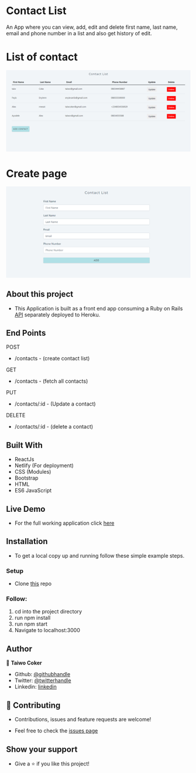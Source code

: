 # Contact List

An App where you can view, add, edit and delete first name, last name, email and phone number in a list and also get history of edit.

# List of contact
![screenshot](./capture.PNG)

# Create page
![screenshot](./capture1.PNG)


## About this project

- This Application is built as a front end app consuming a Ruby on Rails [API](https://contacts-apitest.herokuapp.com/api/v1/contacts) separately deployed to Heroku.

## End Points

POST
- /contacts - (create contact list)

GET
- /contacts - (fetch all contacts)

PUT
- /contacts/:id - (Update a contact)

DELETE
- /contacts/:id - (delete a contact)


## Built With
- ReactJs
- Netlify (For deployment)
- CSS (Modules)
- Bootstrap
- HTML
- ES6 JavaScript

## Live Demo
- For the full working application click [here](https://boring-shirley-b9391e.netlify.app/)

## Installation
- To get a local copy up and running follow these simple example steps.

### Setup
-  Clone [this](https://github.com/taiwocoker/Contact-List.git) repo

### Follow:
1. cd into the project directory
2. run npm install
3. run npm start
4. Navigate to localhost:3000

## Author

👤 **Taiwo Coker**

- Github: [@githubhandle](https://github.com/taiwocoker)
- Twitter: [@twitterhandle](https://twitter.com/SelloCoker)
- Linkedin: [linkedin](https://linkedin.com/in/taiwo-coker)

## 🤝 Contributing

- Contributions, issues and feature requests are welcome!

- Feel free to check the [issues page](https://github.com/taiwocoker/Contact-List/issues)

## Show your support

- Give a ⭐️ if you like this project!


